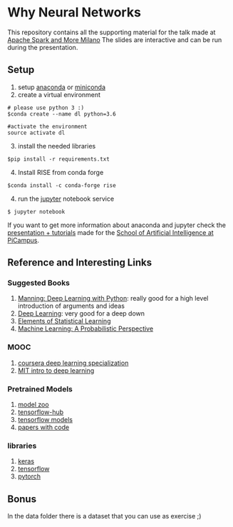 # Why Neural Networks

This repository contains all the supporting material for the talk made at [Apache Spark and More Milano](https://www.meetup.com/Spark-More-Milano/)
The slides are interactive and can be run during the presentation.

## Setup

1. setup [anaconda](https://www.anaconda.com/download/#linux) or [miniconda](https://conda.io/miniconda.html)
2. create a virtual environment
  ```
  # please use python 3 :)
  $conda create --name dl python=3.6

  #activate the environment
  source activate dl
  ```
3. install the needed libraries
  ```
  $pip install -r requirements.txt
  ```

4. Install RISE from conda forge
  ```
  $conda install -c conda-forge rise
  ```

4. run the [jupyter](http://jupyter.org/) notebook service
  ```
  $ jupyter notebook
  ```

If you want to get more information about anaconda and jupyter check the [presentation + tutorials](https://github.com/fabiofumarola/anaconda_jupyter_tutorial) made for the [School of Artificial Intelligence at PiCampus](http://picampus-school.com/).

## Reference and Interesting Links

### Suggested Books

1. [Manning: Deep Learning with Python](https://www.manning.com/books/deep-learning-with-python): really good for a high level introduction of arguments and ideas
2. [Deep Learning](http://www.deeplearningbook.org/): very good for a deep down
3. [Elements of Statistical Learning](https://web.stanford.edu/~hastie/Papers/ESLII.pdf)
4. [Machine Learning: A Probabilistic Perspective](https://doc.lagout.org/science/Artificial%20Intelligence/Machine%20learning/Machine%20Learning_%20A%20Probabilistic%20Perspective%20%5BMurphy%202012-08-24%5D.pdf)

### MOOC

1. [coursera deep learning specialization](https://www.coursera.org/specializations/deep-learning)
2. [MIT intro to deep learning](http://introtodeeplearning.com/index.html)

### Pretrained Models

1. [model zoo](https://modelzoo.co/)
2. [tensorflow-hub](https://www.tensorflow.org/hub/)
3. [tensorflow models](https://github.com/tensorflow/models)
4. [papers with code](https://paperswithcode.com/)

### libraries

1. [keras](https://keras.io/)
1. [tensorflow](https://www.tensorflow.org/)
2. [pytorch](https://pytorch.org/)

## Bonus

In the data folder there is a dataset that you can use as exercise ;)
